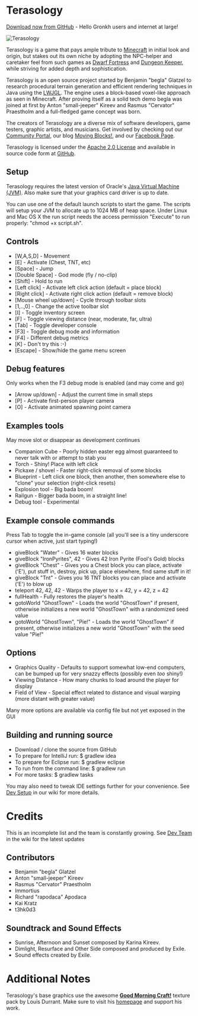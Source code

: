 Terasology
==========

[Download now from GitHub](https://github.com/MovingBlocks/Terasology/downloads) - Hello Gronkh users and internet at large!

![Terasology](https://github.com/MovingBlocks/Terasology/raw/develop/src/main/resources/org/terasology/data/textures/loadingBackground.png "Terasology")

Terasology is a game that pays ample tribute to [Minecraft](http://www.minecraft.net) in initial look and origin, but stakes out its own niche by adopting the NPC-helper and caretaker feel from such games as [Dwarf Fortress](http://www.bay12games.com/dwarves) and [Dungeon Keeper](http://en.wikipedia.org/wiki/Dungeon_Keeper), while striving for added depth and sophistication.

Terasology is an open source project started by Benjamin "begla" Glatzel to research procedural terrain generation and efficient rendering techniques in Java using the [LWJGL](http://lwjgl.org). The engine uses a block-based voxel-like approach as seen in Minecraft. After proving itself as a solid tech demo begla was joined at first by Anton "small-jeeper" Kireev and Rasmus "Cervator" Praestholm and a full-fledged game concept was born.

The creators of Terasology are a diverse mix of software developers, game testers, graphic artists, and musicians. Get involved by checking out our [Community Portal](http://forum.movingblocks.net/index.php), our blog [Moving Blocks!](http://blog.movingblocks.net), and our [Facebook Page](http://www.facebook.com/pages/Blockmania/248329655219905).

Terasology is licensed under the [Apache 2.0 License](http://www.apache.org/licenses/LICENSE-2.0.html) and available in source code form at [GitHub](https://github.com/MovingBlocks/Terasology).

Setup
-----

Terasology requires the latest version of Oracle's [Java Virtual Machine (JVM)](http://www.java.com/de/download/). Also make sure that your graphics card driver is up to date.

You can use one of the default launch scripts to start the game. The scripts will setup your JVM to allocate up to 1024 MB of heap space. Under Linux and Mac OS X the run script needs the access permission "Execute" to run properly: "chmod +x script.sh".

Controls
--------

* [W,A,S,D]               - Movement
* [E]                     - Activate (Chest, TNT, etc)
* [Space]                 - Jump
* [Double Space]          - God mode (fly / no-clip)
* [Shift]                 - Hold to run
* [Left click]            - Activate left click action (default = place block)
* [Right click]           - Activate right click action (default = remove block)
* [Mouse wheel up/down]   - Cycle through toolbar slots
* [1,..,0]                - Change the active toolbar slot
* [I]                     - Toggle inventory screen
* [F]                     - Toggle viewing distance (near, moderate, far, ultra)
* [Tab]                   - Toggle developer console
* [F3]                    - Toggle debug mode and information
* [F4]                    - Different debug metrics
* [K]                     - Don't try this :-)
* [Escape]                - Show/hide the game menu screen

Debug features 
------------------------

Only works when the F3 debug mode is enabled (and may come and go)

* [Arrow up/down]         - Adjust the current time in small steps
* [P]                     - Activate first-person player camera
* [O]                     - Activate animated spawning point camera

Examples tools 
------------------------

May move slot or disappear as development continues

* Companion Cube          - Poorly hidden easter egg almost guaranteed to never talk with or attempt to stab you
* Torch                   - Shiny! Place with left click
* Pickaxe / shovel        - Faster right-click removal of some blocks
* Blueprint               - Left click one block, then another, then somewhere else to "clone" your selection (right-click resets)
* Explosion tool          - Big bada boom!
* Railgun                 - Bigger bada boom, in a straight line!
* Debug tool              - Experimental

Example console commands 
------------------------

Press Tab to toggle the in-game console (all you'll see is a tiny underscore cursor when active, just start typing!)

* giveBlock "Water"                 - Gives 16 water blocks
* giveBlock "IronPyrites", 42       - Gives 42 Iron Pyrite (Fool's Gold) blocks
* giveBlock "Chest"                 - Gives you a Chest block you can place, activate ('E'), put stuff in, destroy, pick up, place elsewhere, find same stuff in it!
* giveBlock "Tnt"                   - Gives you 16 TNT blocks you can place and activate ('E') to blow up
* teleport 42, 42, 42               - Warps the player to x = 42, y = 42, z = 42
* fullHealth                        - Fully restores the player's health
* gotoWorld "GhostTown"             - Loads the world "GhostTown" if present, otherwise initializes a new world "GhostTown" with a randomized seed value
* gotoWorld "GhostTown", "Pie!"     - Loads the world "GhostTown" if present, otherwise initializes a new world "GhostTown" with the seed value "Pie!"

Options
------------------------

* Graphics Quality        - Defaults to support somewhat low-end computers, can be bumped up for very snazzy effects (possibly even _too_ shiny!)
* Viewing Distance        - How many chunks to load around the player for display
* Field of View           - Special effect related to distance and visual warping (more distant with greater value)

Many more options are available via config file but not yet exposed in the GUI

Building and running source
------------------------

*  Download / clone the source from GitHub
*  To prepare for IntelliJ run: $ gradlew idea
*  To prepare for Eclipse run: $ gradlew eclipse
*  To run from the command line: $ gradlew run
*  For more tasks: $ gradlew tasks

You may also need to tweak IDE settings further for your convenience. See [Dev Setup](http://wiki.movingblocks.net/bin/view/Main/DevSetup) in our wiki for more details.

Credits
=======

This is an incomplete list and the team is constantly growing. See [Dev Team](http://wiki.movingblocks.net/bin/view/Main/DevTeam) in the wiki for the latest updates

Contributors
---------

* Benjamin "begla" Glatzel
* Anton "small-jeeper" Kireev
* Rasmus "Cervator" Praestholm
* Immortius
* Richard "rapodaca" Apodaca
* Kai Kratz
* t3hk0d3

Soundtrack and Sound Effects
----------

* Sunrise, Afternoon and Sunset composed by Karina Kireev.
* Dimlight, Resurface and Other Side composed and produced by Exile.
* Sound effects created by Exile.

Additional Notes
================

Terasology's base graphics use the awesome <strong><a href="http://www.carrotcakestudios.co.uk/gmcraft/">Good Morning Craft!</a></strong> texture pack by Louis Durrant. Make sure to visit his <a href="http://www.carrotcakestudios.co.uk/">homepage</a> and support his work.
